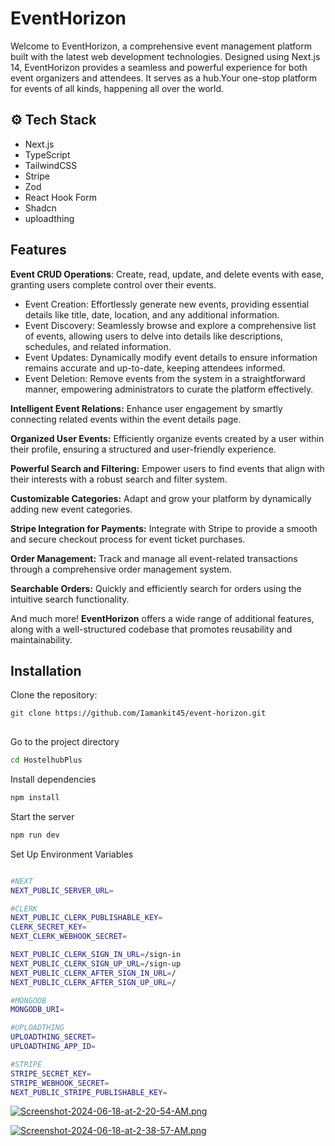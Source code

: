 
# EventHorizon

Welcome to EventHorizon, a comprehensive event management platform built with the latest web development technologies. Designed using Next.js 14, EventHorizon provides a seamless and powerful experience for both event organizers and attendees.
It serves as a hub.Your one-stop platform for events of all kinds, happening all over the world.

## ⚙️ Tech Stack

- Next.js
- TypeScript
- TailwindCSS
- Stripe
- Zod
- React Hook Form
- Shadcn
- uploadthing




## Features


**Event CRUD Operations**: 
Create, read, update, and delete events with ease, granting users complete control over their events.
- Event Creation: Effortlessly generate new events, providing essential details like title, date, location, and any additional information.
- Event Discovery: Seamlessly browse and explore a comprehensive list of events, allowing users to delve into details like descriptions, schedules, and related information.
- Event Updates: Dynamically modify event details to ensure information remains accurate and up-to-date, keeping attendees informed.
- Event Deletion: Remove events from the system in a straightforward manner, empowering administrators to curate the platform effectively.


**Intelligent Event Relations:** Enhance user engagement by smartly connecting related events within the event details page.

**Organized User Events:** Efficiently organize events created by a user within their profile, ensuring a structured and user-friendly experience.

**Powerful Search and Filtering:** Empower users to find events that align with their interests with a robust search and filter system.

**Customizable Categories:** Adapt and grow your platform by dynamically adding new event categories.

**Stripe Integration for Payments:** Integrate with Stripe to provide a smooth and secure checkout process for event ticket purchases.

**Order Management:** Track and manage all event-related transactions through a comprehensive order management system.

**Searchable Orders:** Quickly and efficiently search for orders using the intuitive search functionality.

And much more! **EventHorizon** offers a wide range of additional features, along with a well-structured codebase that promotes reusability and maintainability.






    


## Installation

Clone the repository:

```bash
git clone https://github.com/Iamankit45/event-horizon.git
  
```

Go to the project directory

```bash
cd HostelhubPlus
```

Install dependencies

```bash
npm install
```

Start the server

```bash
npm run dev

```

Set Up Environment Variables

```bash

#NEXT
NEXT_PUBLIC_SERVER_URL=

#CLERK
NEXT_PUBLIC_CLERK_PUBLISHABLE_KEY=
CLERK_SECRET_KEY=
NEXT_CLERK_WEBHOOK_SECRET=

NEXT_PUBLIC_CLERK_SIGN_IN_URL=/sign-in
NEXT_PUBLIC_CLERK_SIGN_UP_URL=/sign-up
NEXT_PUBLIC_CLERK_AFTER_SIGN_IN_URL=/
NEXT_PUBLIC_CLERK_AFTER_SIGN_UP_URL=/

#MONGODB
MONGODB_URI=

#UPLOADTHING
UPLOADTHING_SECRET=
UPLOADTHING_APP_ID=

#STRIPE
STRIPE_SECRET_KEY=
STRIPE_WEBHOOK_SECRET=
NEXT_PUBLIC_STRIPE_PUBLISHABLE_KEY=


```



[![Screenshot-2024-06-18-at-2-20-54-AM.png](https://i.postimg.cc/4yWWbGQS/Screenshot-2024-06-18-at-2-20-54-AM.png)](https://postimg.cc/rRtGMvb1)

[![Screenshot-2024-06-18-at-2-38-57-AM.png](https://i.postimg.cc/fRGBvBYD/Screenshot-2024-06-18-at-2-38-57-AM.png)](https://postimg.cc/XrgfjK2z)


